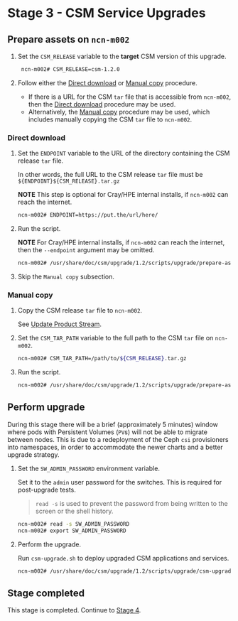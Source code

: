 # Stage 3 - CSM Service Upgrades

## Prepare assets on `ncn-m002`

1. Set the `CSM_RELEASE` variable to the **target** CSM version of this upgrade.

   ```bash
    ncn-m002# CSM_RELEASE=csm-1.2.0
   ```

1. Follow either the [Direct download](#direct-download) or [Manual copy](#manual-copy) procedure.

   - If there is a URL for the CSM `tar` file that is accessible from `ncn-m002`, then the [Direct download](#direct-download) procedure may be used.
   - Alternatively, the [Manual copy](#manual-copy) procedure may be used, which includes manually copying the CSM `tar` file to `ncn-m002`.

<a name="direct-download">

### Direct download

1. Set the `ENDPOINT` variable to the URL of the directory containing the CSM release `tar` file.

   In other words, the full URL to the CSM release `tar` file must be `${ENDPOINT}${CSM_RELEASE}.tar.gz`

   **NOTE** This step is optional for Cray/HPE internal installs, if `ncn-m002` can reach the internet.

   ```bash
   ncn-m002# ENDPOINT=https://put.the/url/here/
   ```

1. Run the script.

   **NOTE** For Cray/HPE internal installs, if `ncn-m002` can reach the internet, then the `--endpoint` argument may be omitted.

   ```bash
   ncn-m002# /usr/share/doc/csm/upgrade/1.2/scripts/upgrade/prepare-assets.sh --csm-version ${CSM_RELEASE} --endpoint "${ENDPOINT}"
   ```

1. Skip the `Manual copy` subsection.

<a name="manual-copy">

### Manual copy

1. Copy the CSM release `tar` file to `ncn-m002`.

   See [Update Product Stream](../../update_product_stream/index.md).

1. Set the `CSM_TAR_PATH` variable to the full path to the CSM `tar` file on `ncn-m002`.

   ```bash
   ncn-m002# CSM_TAR_PATH=/path/to/${CSM_RELEASE}.tar.gz
   ```

1. Run the script.

   ```bash
   ncn-m002# /usr/share/doc/csm/upgrade/1.2/scripts/upgrade/prepare-assets.sh --csm-version ${CSM_RELEASE} --tarball-file "${CSM_TAR_PATH}"
   ```

## Perform upgrade

During this stage there will be a brief (approximately 5 minutes) window where pods with Persistent Volumes (`PV`s) will not be able to migrate between nodes.
This is due to a redeployment of the Ceph `csi` provisioners into namespaces, in order to accommodate the newer charts and a better upgrade strategy.

1. Set the `SW_ADMIN_PASSWORD` environment variable.

   Set it to the `admin` user password for the switches. This is required for post-upgrade tests.

   > `read -s` is used to prevent the password from being written to the screen or the shell history.

   ```bash
   ncn-m002# read -s SW_ADMIN_PASSWORD
   ncn-m002# export SW_ADMIN_PASSWORD
   ```

1. Perform the upgrade.

   Run `csm-upgrade.sh` to deploy upgraded CSM applications and services.

   ```bash
   ncn-m002# /usr/share/doc/csm/upgrade/1.2/scripts/upgrade/csm-upgrade.sh
   ```

## Stage completed

This stage is completed. Continue to [Stage 4](Stage_4.md).
